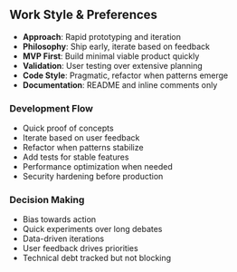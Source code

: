 ## Work Style & Preferences
- **Approach**: Rapid prototyping and iteration
- **Philosophy**: Ship early, iterate based on feedback
- **MVP First**: Build minimal viable product quickly
- **Validation**: User testing over extensive planning
- **Code Style**: Pragmatic, refactor when patterns emerge
- **Documentation**: README and inline comments only

### Development Flow
- Quick proof of concepts
- Iterate based on user feedback
- Refactor when patterns stabilize
- Add tests for stable features
- Performance optimization when needed
- Security hardening before production

### Decision Making
- Bias towards action
- Quick experiments over long debates
- Data-driven iterations
- User feedback drives priorities
- Technical debt tracked but not blocking